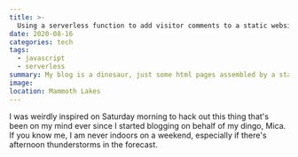 ```yaml
---
title: >-
  Using a serverless function to add visitor comments to a static website
date: 2020-08-16
categories: tech
tags: 
  - javascript
  - serverless
summary: My blog is a dinosaur, just some html pages assembled by a static site generator. I used a serverless function to allow users to write comments by using the Github API to open a pull request on the repo my blog lives in.
image:
location: Mammoth Lakes
---
```


I was weirdly inspired on Saturday morning to hack out this thing that's been on my mind ever since I started blogging on behalf of my dingo, Mica. If you know me, I am never indoors on a weekend, especially if there's afternoon thunderstorms in the forecast. 